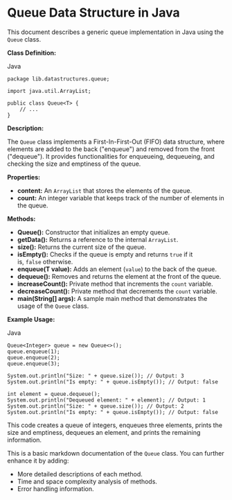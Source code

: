 # Queue Data Structure in Java

This document describes a generic queue implementation in Java using the `Queue` class.

**Class Definition:**

Java

```
package lib.datastructures.queue;

import java.util.ArrayList;

public class Queue<T> {
    // ...
}
```

**Description:**

The `Queue` class implements a First-In-First-Out (FIFO) data structure, where elements are added to the back ("enqueue") and removed from the front ("dequeue"). It provides functionalities for enqueueing, dequeueing, and checking the size and emptiness of the queue.

**Properties:**

- **content:** An `ArrayList` that stores the elements of the queue.
- **count:** An integer variable that keeps track of the number of elements in the queue.

**Methods:**

- **Queue():** Constructor that initializes an empty queue.
- **getData():** Returns a reference to the internal `ArrayList`.
- **size():** Returns the current size of the queue.
- **isEmpty():** Checks if the queue is empty and returns `true` if it is, `false` otherwise.
- **enqueue(T value):** Adds an element (`value`) to the back of the queue.
- **dequeue():** Removes and returns the element at the front of the queue.
- **increaseCount():** Private method that increments the `count` variable.
- **decreaseCount():** Private method that decrements the `count` variable.
- **main(String[] args):** A sample main method that demonstrates the usage of the `Queue` class.

**Example Usage:**

Java

```
Queue<Integer> queue = new Queue<>();
queue.enqueue(1);
queue.enqueue(2);
queue.enqueue(3);

System.out.println("Size: " + queue.size()); // Output: 3
System.out.println("Is empty: " + queue.isEmpty()); // Output: false

int element = queue.dequeue();
System.out.println("Dequeued element: " + element); // Output: 1
System.out.println("Size: " + queue.size()); // Output: 2
System.out.println("Is empty: " + queue.isEmpty()); // Output: false
```

This code creates a queue of integers, enqueues three elements, prints the size and emptiness, dequeues an element, and prints the remaining information.

This is a basic markdown documentation of the `Queue` class. You can further enhance it by adding:

- More detailed descriptions of each method.
- Time and space complexity analysis of methods.
- Error handling information.